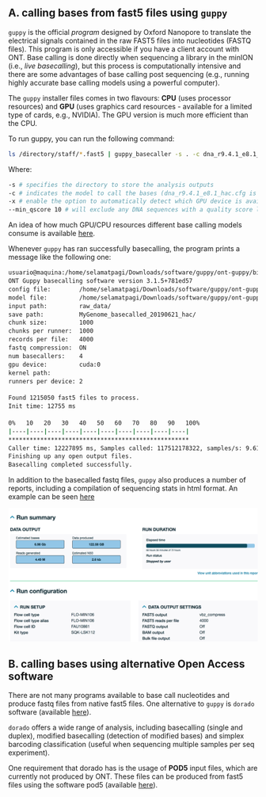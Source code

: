 ## A. calling bases from fast5 files using `guppy`

`guppy` is the official _program_ designed by Oxford Nanopore to translate the electrical signals contained in the raw FAST5 files into nucleotides (FASTQ files). This program is only accessible if you have a client account with ONT. 
Base calling is done directly when sequencing a library in the minION (i.e., _live basecalling_), but this process is computationally intensive and there are some advantages of base calling post sequencing (e.g., running highly accurate base calling models using a powerful computer).

The `guppy` installer files comes in two flavours: **CPU** (uses processor resources) and **GPU** (uses graphics card resources - available for a limited type of cards, e.g., NVIDIA). The GPU version is much more efficient than the CPU. 

To run guppy, you can run the following command:

```bash
ls /directory/staff/*.fast5 | guppy_basecaller -s . -c dna_r9.4.1_e8.1_hac.cfg --compress_fastq --trim_adapters -x auto --min_qscore 10
```

Where:

```bash
-s # specifies the directory to store the analysis outputs
-c # indicates the model to call the bases (dna_r9.4.1_e8.1_hac.cfg is one of the most accurate models)
-x # enable the option to automatically detect which GPU device is available on the computer
--min_qscore 10 # will exclude any DNA sequences with a quality score less than 10 
```

An idea of how much GPU/CPU resources different base calling models consume is available [here](https://esr-nz.github.io/gpu_basecalling_testing/gpu_benchmarking.html#cfg_files).

Whenever `guppy` has ran successfully basecalling, the program prints a message like the following one:

```bash
usuario@maquina:/home/selamatpagi/Downloads/software/guppy/ont-guppy/bin/guppy_basecaller -s . -c dna_r9.4.1_e8.1_hac.cfg --compress_fastq --trim_adapters -x auto --min_qscore 10
ONT Guppy basecalling software version 3.1.5+781ed57
config file:        /home/selamatpagi/Downloads/software/guppy/ont-guppy/data/dna_r9.4.1_450bps_hac.cfg
model file:         /home/selamatpagi/Downloads/software/guppy/ont-guppy/data/template_r9.4.1_450bps_hac.jsn
input path:         raw_data/
save path:          MyGenome_basecalled_20190621_hac/
chunk size:         1000
chunks per runner:  1000
records per file:   4000
fastq compression:  ON
num basecallers:    4
gpu device:         cuda:0
kernel path:
runners per device: 2

Found 1215050 fast5 files to process.
Init time: 12755 ms

0%   10   20   30   40   50   60   70   80   90   100%
|----|----|----|----|----|----|----|----|----|----|
***************************************************
Caller time: 12227895 ms, Samples called: 117512178322, samples/s: 9.61017e+06
Finishing up any open output files.
Basecalling completed successfully.
```

In addition to the basecalled fastq files, `guppy` also produces a number of reports, including a compilation of sequencing stats in html format. An example can be seen [here](http://htmlpreview.github.io/?https://github.com/siriusb-nox/Taller-Oxford-Nanopore-Dec-2022/blob/main/guppy/report_FAU10861_20221116_1415_944237d8.html)

<p align="center">
 <img src="https://github.com/siriusb-nox/Taller-Oxford-Nanopore-Dec-2022/blob/main/IMG/guppy_report_example.png" alt="A section of a guppy report on a seq experiment"/>
</p>

## B. calling bases using alternative Open Access software
There are not many programs available to base call nucleotides and produce fastq files from native fast5 files. One alternative to `guppy` is `dorado` software (available [here](https://github.com/nanoporetech/dorado)).

`dorado` offers a wide range of analysis, including basecalling (single and duplex), modified basecalling (detection of modified bases) and simplex barcoding classification (useful when sequencing multiple samples per seq experiment).

One requirement that dorado has is the usage of **POD5** input files, which are currently not produced by ONT. These files can be produced from fast5 files using the software pod5 (available [here](https://pod5-file-format.readthedocs.io/en/latest/docs/install.html#install)). 
